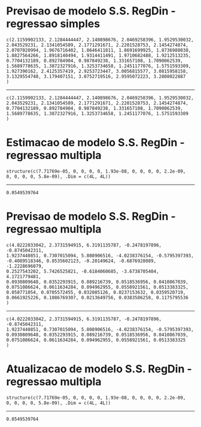 # Previsao de modelo S.S. RegDin - regressao simples

    c(2.1159902133, 2.1284444447, 2.140898676, 2.0469258396, 1.9529530032, 
    2.043529231, 2.1341054589, 2.1771291671, 2.2201528753, 2.1454274874, 
    2.0707020994, 1.9676716402, 1.8646411811, 1.8691699925, 1.8736988038, 
    1.8827564266, 1.8918140494, 1.9314411491, 1.9710682488, 1.9212513235, 
    0.7704132189, 0.892784904, 0.987849238, 1.331657108, 1.7090062539, 
    1.5689778635, 1.3872327916, 1.3253734658, 1.2451177076, 1.5751593309, 
    1.927390162, 2.4125357419, 2.9253723447, 3.0056815577, 3.0815958158, 
    3.1329554748, 3.179407151, 3.0752719516, 2.9595072223, 3.2808022887
    )

---

    c(2.1159902133, 2.1284444447, 2.140898676, 2.0469258396, 1.9529530032, 
    2.043529231, 2.1341054589, 2.1771291671, 2.2201528753, 2.1454274874, 
    0.7704132189, 0.892784904, 0.987849238, 1.331657108, 1.7090062539, 
    1.5689778635, 1.3872327916, 1.3253734658, 1.2451177076, 1.5751593309
    )

# Estimacao de modelo S.S. RegDin - regressao multipla

    structure(c(7.71769e-05, 0, 0, 0, 0, 1.93e-08, 0, 0, 0, 0, 2.2e-09, 
    0, 0, 0, 0, 5.8e-09), .Dim = c(4L, 4L))

---

    0.0549539764

# Previsao de modelo S.S. RegDin - regressao multipla

    c(4.0222033042, 2.3731594915, 6.3191135787, -0.2478197896, -0.8745042311, 
    1.9237440851, 0.7307015094, 5.808906516, -4.0238376154, -0.5795397393, 
    -0.4089518346, 0.8535602123, -0.20149624, -0.6876928089, -1.2228696079, 
    0.2527543202, 5.7426525821, -0.6184060685, -3.6738705404, 4.1721779481, 
    0.0930809648, 0.0352293915, 0.089216739, 0.0518536956, 0.0410867039, 
    0.0751086624, 0.0611634284, 0.094962955, 0.0558921561, 0.0513383325, 
    0.058771054, 0.0705572455, 0.032085126, 0.0237153632, 0.0359520719, 
    0.0661925226, 0.1086769307, 0.0213649756, 0.0383586258, 0.1175795536
    )

---

    c(4.0222033042, 2.3731594915, 6.3191135787, -0.2478197896, -0.8745042311, 
    1.9237440851, 0.7307015094, 5.808906516, -4.0238376154, -0.5795397393, 
    0.0930809648, 0.0352293915, 0.089216739, 0.0518536956, 0.0410867039, 
    0.0751086624, 0.0611634284, 0.094962955, 0.0558921561, 0.0513383325
    )

# Atualizacao de modelo S.S. RegDin - regressao multipla

    structure(c(7.71769e-05, 0, 0, 0, 0, 1.93e-08, 0, 0, 0, 0, 2.2e-09, 
    0, 0, 0, 0, 5.8e-09), .Dim = c(4L, 4L))

---

    0.0549539764

